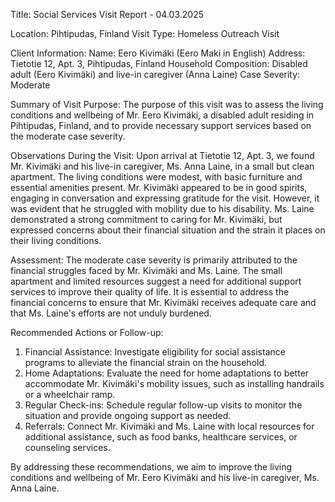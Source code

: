  Title: Social Services Visit Report - 04.03.2025

Location: Pihtipudas, Finland
Visit Type: Homeless Outreach Visit

Client Information:
Name: Eero Kivimäki (Eero Maki in English)
Address: Tietotie 12, Apt. 3, Pihtipudas, Finland
Household Composition: Disabled adult (Eero Kivimäki) and live-in caregiver (Anna Laine)
Case Severity: Moderate

Summary of Visit Purpose:
The purpose of this visit was to assess the living conditions and wellbeing of Mr. Eero Kivimäki, a disabled adult residing in Pihtipudas, Finland, and to provide necessary support services based on the moderate case severity.

Observations During the Visit:
Upon arrival at Tietotie 12, Apt. 3, we found Mr. Kivimäki and his live-in caregiver, Ms. Anna Laine, in a small but clean apartment. The living conditions were modest, with basic furniture and essential amenities present. Mr. Kivimäki appeared to be in good spirits, engaging in conversation and expressing gratitude for the visit. However, it was evident that he struggled with mobility due to his disability. Ms. Laine demonstrated a strong commitment to caring for Mr. Kivimäki, but expressed concerns about their financial situation and the strain it places on their living conditions.

Assessment:
The moderate case severity is primarily attributed to the financial struggles faced by Mr. Kivimäki and Ms. Laine. The small apartment and limited resources suggest a need for additional support services to improve their quality of life. It is essential to address the financial concerns to ensure that Mr. Kivimäki receives adequate care and that Ms. Laine's efforts are not unduly burdened.

Recommended Actions or Follow-up:
1. Financial Assistance: Investigate eligibility for social assistance programs to alleviate the financial strain on the household.
2. Home Adaptations: Evaluate the need for home adaptations to better accommodate Mr. Kivimäki's mobility issues, such as installing handrails or a wheelchair ramp.
3. Regular Check-ins: Schedule regular follow-up visits to monitor the situation and provide ongoing support as needed.
4. Referrals: Connect Mr. Kivimäki and Ms. Laine with local resources for additional assistance, such as food banks, healthcare services, or counseling services.

By addressing these recommendations, we aim to improve the living conditions and wellbeing of Mr. Eero Kivimäki and his live-in caregiver, Ms. Anna Laine.